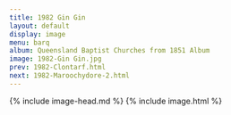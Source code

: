 ```yaml
---
title: 1982 Gin Gin
layout: default
display: image
menu: barq
album: Queensland Baptist Churches from 1851 Album
image: 1982-Gin Gin.jpg
prev: 1982-Clontarf.html
next: 1982-Maroochydore-2.html
---
```

{% include image-head.md %}
{% include image.html %}